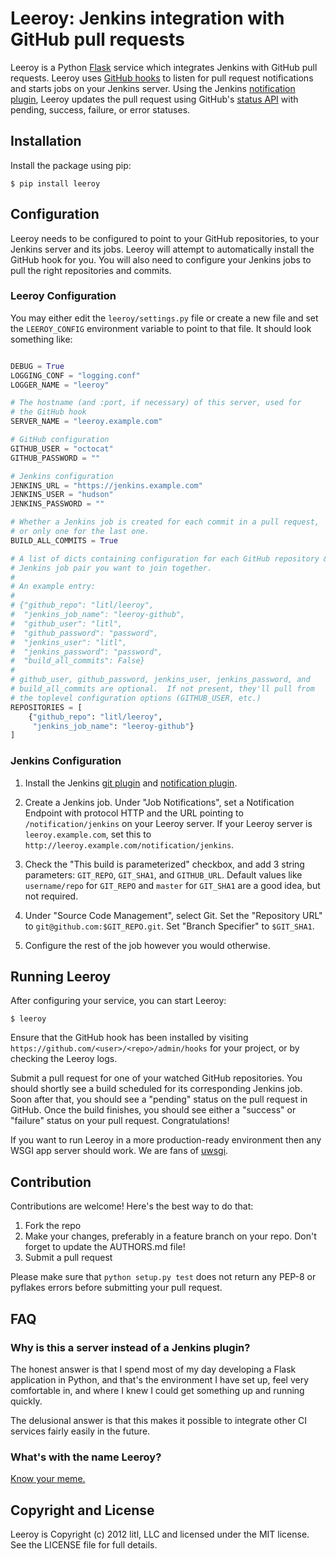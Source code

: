 # Leeroy: Jenkins integration with GitHub pull requests

Leeroy is a Python [Flask](http://flask.pocoo.org) service which
integrates Jenkins with GitHub pull requests.  Leeroy uses [GitHub
hooks](http://developer.github.com/v3/repos/hooks/) to listen for pull
request notifications and starts jobs on your Jenkins server.  Using the
Jenkins [notification plugin][jnp], Leeroy updates the pull request using
GitHub's [status API](http://developer.github.com/v3/repos/statuses/)
with pending, success, failure, or error statuses.

## Installation

Install the package using pip:

    $ pip install leeroy

## Configuration

Leeroy needs to be configured to point to your GitHub repositories,
to your Jenkins server and its jobs.  Leeroy will attempt to automatically
install the GitHub hook for you.  You will also need to configure your
Jenkins jobs to pull the right repositories and commits.

### Leeroy Configuration

You may either edit the `leeroy/settings.py` file or create a new file and
set the `LEEROY_CONFIG` environment variable to point to that file.  It
should look something like:

```python

DEBUG = True
LOGGING_CONF = "logging.conf"
LOGGER_NAME = "leeroy"

# The hostname (and :port, if necessary) of this server, used for
# the GitHub hook
SERVER_NAME = "leeroy.example.com"

# GitHub configuration
GITHUB_USER = "octocat"
GITHUB_PASSWORD = ""

# Jenkins configuration
JENKINS_URL = "https://jenkins.example.com"
JENKINS_USER = "hudson"
JENKINS_PASSWORD = ""

# Whether a Jenkins job is created for each commit in a pull request,
# or only one for the last one.
BUILD_ALL_COMMITS = True

# A list of dicts containing configuration for each GitHub repository &
# Jenkins job pair you want to join together.
#
# An example entry:
#
# {"github_repo": "litl/leeroy",
#  "jenkins_job_name": "leeroy-github",
#  "github_user": "litl",
#  "github_password": "password",
#  "jenkins_user": "litl",
#  "jenkins_password": "password",
#  "build_all_commits": False}
#
# github_user, github_password, jenkins_user, jenkins_password, and
# build_all_commits are optional.  If not present, they'll pull from
# the toplevel configuration options (GITHUB_USER, etc.)
REPOSITORIES = [
    {"github_repo": "litl/leeroy",
     "jenkins_job_name": "leeroy-github"}
]
```

### Jenkins Configuration

1. Install the Jenkins [git plugin][jgp] and [notification plugin][jnp].

2. Create a Jenkins job.  Under "Job Notifications", set a Notification 
Endpoint with protocol HTTP and the URL pointing to `/notification/jenkins`
on your Leeroy server.  If your Leeroy server is `leeroy.example.com`, set
this to `http://leeroy.example.com/notification/jenkins`.

3. Check the "This build is parameterized" checkbox, and add 3 string
parameters: `GIT_REPO`, `GIT_SHA1`, and `GITHUB_URL`.  Default values
like `username/repo` for `GIT_REPO` and `master` for `GIT_SHA1` are a
good idea, but not required.

4. Under "Source Code Management", select Git.  Set the "Repository URL" to
`git@github.com:$GIT_REPO.git`.  Set "Branch Specifier" to `$GIT_SHA1`.

5. Configure the rest of the job however you would otherwise.

[jgp]: https://wiki.jenkins-ci.org/display/JENKINS/Git+Plugin
[jnp]: https://wiki.jenkins-ci.org/display/JENKINS/Notification+Plugin

## Running Leeroy

After configuring your service, you can start Leeroy:

    $ leeroy

Ensure that the GitHub hook has been installed by visiting
`https://github.com/<user>/<repo>/admin/hooks` for your project, or by
checking the Leeroy logs.

Submit a pull request for one of your watched GitHub repositories.  You
should shortly see a build scheduled for its corresponding Jenkins job.
Soon after that, you should see a "pending" status on the pull request
in GitHub.  Once the build finishes, you should see either a "success"
or "failure" status on your pull request.  Congratulations!

If you want to run Leeroy in a more production-ready environment then any
WSGI app server should work.  We are fans of
[uwsgi](http://projects.unbit.it/uwsgi/).

## Contribution

Contributions are welcome!  Here's the best way to do that:

1. Fork the repo
2. Make your changes, preferably in a feature branch on your repo.  Don't
forget to update the AUTHORS.md file!
3. Submit a pull request

Please make sure that `python setup.py test` does not return any PEP-8 or
pyflakes errors before submitting your pull request.

## FAQ

### Why is this a server instead of a Jenkins plugin?

The honest answer is that I spend most of my day developing a Flask
application in Python, and that's the environment I have set up, feel
very comfortable in, and where I knew I could get something up and
running quickly.

The delusional answer is that this makes it possible to integrate
other CI services fairly easily in the future.

### What's with the name Leeroy?

[Know your meme.](http://knowyourmeme.com/memes/leeroy-jenkins)

## Copyright and License

Leeroy is Copyright (c) 2012 litl, LLC and licensed under the MIT license.
See the LICENSE file for full details.
